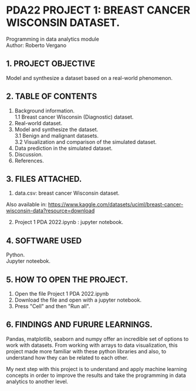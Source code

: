 # PDA22 PROJECT 1: BREAST CANCER WISCONSIN DATASET.
 Programming in data analytics module  
 Author: Roberto Vergano

## 1. PROJECT OBJECTIVE

Model and synthesize a dataset based on a real-world phenomenon.

## 2. TABLE OF CONTENTS

1. Background information.  
    1.1 Breast cancer Wisconsin (Diagnostic) dataset.  
2. Real-world dataset.  
3. Model and synthesize the dataset.  
    3.1 Benign and malignant datasets.  
    3.2 Visualization and comparison of the simulated dataset.  
4. Data prediction in the simulated dataset.  
5. Discussion.  
6. References.  

## 3. FILES ATTACHED.

1. data.csv: breast cancer Wisconsin dataset.  

Also available in: https://www.kaggle.com/datasets/uciml/breast-cancer-wisconsin-data?resource=download  

2. Project 1 PDA 2022.ipynb : jupyter notebook.  

## 4. SOFTWARE USED

Python.  
Jupyter noteebok.  

## 5. HOW TO OPEN THE PROJECT. 

1. Open the file Project 1 PDA 2022.ipynb
2. Download the file and open with a jupyter notebook.
2. Press "Cell" and then "Run all".

## 6. FINDINGS AND FURURE LEARNINGS.

Pandas, matplotlib, seaborn and numpy offer an incredible set of options to work with datasets. From working with arrays to data visualization, this project made more familiar with these python libraries and also, to understand how they can be related to each other.  

My next step with this project is to understand and apply machine learning concepts in order to improve the results and take the programming in data analytics to another level. 






